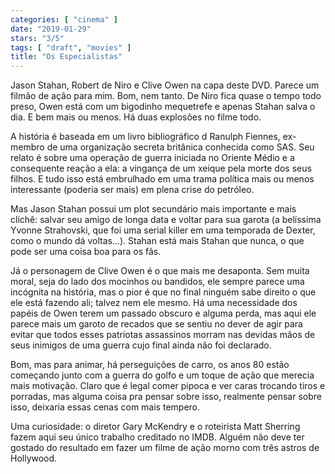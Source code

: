 ```yaml
---
categories: [ "cinema" ]
date: "2019-01-29"
stars: "3/5"
tags: [ "draft", "movies" ]
title: "Os Especialistas"
---
```

Jason Stahan, Robert de Niro e Clive Owen na capa deste DVD. Parece um
filmão de ação para mim. Bom, nem tanto. De Niro fica quase o tempo
todo preso, Owen está com um bigodinho mequetrefe e apenas Stahan salva
o dia. E bem mais ou menos. Há duas explosões no filme todo.

A história é baseada em um livro bibliográfico d Ranulph Fiennes,
ex-membro de uma organização secreta britânica conhecida como SAS. Seu
relato é sobre uma operação de guerra iniciada no Oriente Médio e
a consequente reação a ela: a vingança de um xeique pela morte dos
seus filhos. E tudo isso está embrulhado em uma trama política mais
ou menos interessante (poderia ser mais) em plena crise do petróleo.

Mas Jason Stahan possui um plot secundário mais importante e mais
clichê: salvar seu amigo de longa data e voltar para sua garota (a
belíssima Yvonne Strahovski, que foi uma serial killer em uma temporada
de Dexter, como o mundo dá voltas...). Stahan está mais Stahan que
nunca, o que pode ser uma coisa boa para os fãs.

Já o personagem de Clive Owen é o que mais me desaponta. Sem muita
moral, seja do lado dos mocinhos ou bandidos, ele sempre parece uma
incógnita na história, mas o pior é que no final ninguém sabe direito
o que ele está fazendo ali; talvez nem ele mesmo. Há uma necessidade
dos papéis de Owen terem um passado obscuro e alguma perda, mas aqui
ele parece mais um garoto de recados que se sentiu no dever de agir para
evitar que todos esses patriotas assassinos morram nas devidas mãos de
seus inimigos de uma guerra cujo final ainda não foi declarado.

Bom, mas para animar, há perseguições de carro, os anos 80 estão
começando junto com a guerra do golfo e um toque de ação que merecia
mais motivação. Claro que é legal comer pipoca e ver caras trocando
tiros e porradas, mas alguma coisa pra pensar sobre isso, realmente
pensar sobre isso, deixaria essas cenas com mais tempero.

Uma curiosidade: o diretor Gary McKendry e o roteirista Matt Sherring
fazem aqui seu único trabalho creditado no IMDB. Alguém não deve ter
gostado do resultado em fazer um filme de ação morno com três astros
de Hollywood.
